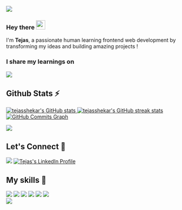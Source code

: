 ![](https://komarev.com/ghpvc/?username=TejasShekar&color=brightgreen)
<!-- [![](https://img.shields.io/github/followers/TejasShekar?label=GitHub%20Followers)](https://github.com/TejasShekar) -->

### Hey there <img src="https://media.giphy.com/media/hvRJCLFzcasrR4ia7z/giphy.gif" width="25px">
I'm <b>Tejas</b>, a passionate human learning frontend web development by transforming my ideas and building amazing projects !

### I share my learnings on 
<a href="https://tejas01.hashnode.dev/"><img src="https://img.shields.io/badge/Hashnode-2962FF?style=for-the-badge&logo=hashnode&logoColor=white"/></a>

## Github Stats ⚡

<a href="http://www.github.com/tejasshekar">
  <img src="https://github-readme-stats.vercel.app/api?username=tejasshekar&show_icons=true&include_all_commits=true&theme=swift&hide_border=false&bg_color=FDFDFD&icon_color=fb8c01&title_color=fb8c01" alt="tejasshekar's GitHub stats" />
</a>

<a href="http://www.github.com/tejasshekar">
  <img src="https://github-readme-streak-stats.herokuapp.com?user=tejasshekar&date_format=M%20j%5B%2C%20Y%5D&background=FDFDFD" alt="tejasshekar's GitHub streak stats" />
</a>

<a href="http://www.github.com/tejasshekar">
  <img src="https://activity-graph.herokuapp.com/graph?username=tejasshekar&theme=minimal&bg_color=FDFDFD&hide_border=true&line=fb8c0180&point=fb8c01" alt="GitHub Commits Graph" />
</a>

<a href="https://github.com/tejasshekar/github-readme-stats"><img align="center" src="https://github-readme-stats.vercel.app/api/top-langs/?username=tejasshekar&layout=compact&theme=swift&hide_border=true" /></a>


## Let's Connect 🔗

[![](https://img.shields.io/twitter/follow/tejas_shekar?style=for-the-badge&logo=twitter)](https://twitter.com/tejas_shekar)
<a href="https://in.linkedin.com/in/tejasbc"><img src="https://img.shields.io/badge/LinkedIn-0077B5?style=for-the-badge&logo=linkedin&logoColor=white" alt="Tejas's LinkedIn Profile"/></a>

## My skills 🚀

![](https://img.shields.io/badge/HTML5-E34F26?style=for-the-badge&logo=html5&logoColor=white)
![](https://img.shields.io/badge/CSS3-1572B6?style=for-the-badge&logo=css3&logoColor=white)
![](https://img.shields.io/badge/JavaScript-F7DF1E?style=for-the-badge&logo=javascript&logoColor=white)
![](https://img.shields.io/badge/react-%2320232a.svg?style=for-the-badge&logo=react&logoColor=%2361DAFB)
![](https://img.shields.io/badge/Visual_Studio_Code-0078D4?style=for-the-badge&logo=visual%20studio%20code&logoColor=white)
![](https://img.shields.io/badge/Git-F05032?style=for-the-badge&logo=git&logoColor=white)  
![](https://img.shields.io/badge/Markdown-000000?style=for-the-badge&logo=markdown&logoColor=white)

